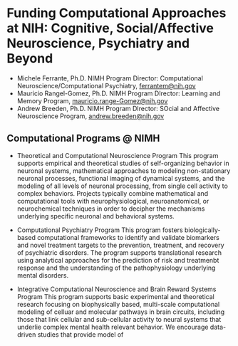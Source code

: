 # Funding Computational Approaches at NIH: Cognitive, Social/Affective Neuroscience, Psychiatry and Beyond

- Michele Ferrante, Ph.D.
NIMH Program Director: Computational Neuroscience/Computational Psychiatry, ferrantem@nih.gov
- Mauricio Rangel-Gomez, Ph.D.
NIMH Program DIrector: Learning and Memory Program, mauricio.range-Gomez@nih.gov
- Andrew Breeden, Ph.D.
NIMH Program DIrector: SOcial and Affective Neuroscience Program, andrew.breeden@nih.gov

## Computational Programs @ NIMH

- Theoretical and Computational Neuroscience Program
This program supports empirical and theoretical studies of self-organizing behavior in neuronal systems, mathematical approaches to modeling non-stationary neuronal processes, functional imaging of dynamical systems, and the modeling of all levels of neuronal processing, from single cell activity to complex behaviors. Projects typically combine mathematical and computational tools with neurophysiological, neuroanatomical, or neurochemical techniques in order to decipher the mechanisms underlying specific neuronal and behavioral systems.

- Computational Psychiatry Program
This program fosters biologically-based computational frameworks to identify  and validate biomarkers and novel treatment targets to the prevention, treatment, and recovery of psychiatric disorders. The program supports translational research using analytical approaches for the prediction of risk and treatmenbt response and the understanding of the pathophysiology underlying mental disorders.

- Integrative Computational Neuroscience and Brain Reward Systems Program
This program supports basic experimental and theoretical research focusing on biophysically based, multi-scale computational modeling of celluar and molecular pathways in brain circuits, including those that link cellular and sub-cellular activity to neural systems that underlie complex mental health relevant behavior. We encourage data-driven studies that provide model of 
